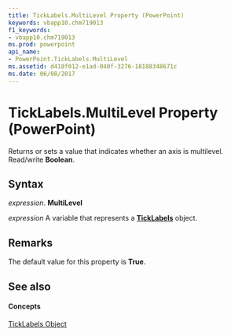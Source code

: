 ```yaml
---
title: TickLabels.MultiLevel Property (PowerPoint)
keywords: vbapp10.chm719013
f1_keywords:
- vbapp10.chm719013
ms.prod: powerpoint
api_name:
- PowerPoint.TickLabels.MultiLevel
ms.assetid: d418f012-e1ad-040f-3276-18188348671c
ms.date: 06/08/2017
---
```



# TickLabels.MultiLevel Property (PowerPoint)

Returns or sets a value that indicates whether an axis is multilevel. Read/write  **Boolean**.


## Syntax

 _expression_. **MultiLevel**

 _expression_ A variable that represents a **[TickLabels](ticklabels-object-powerpoint.md)** object.


## Remarks

The default value for this property is  **True**.


## See also


#### Concepts


[TickLabels Object](ticklabels-object-powerpoint.md)

